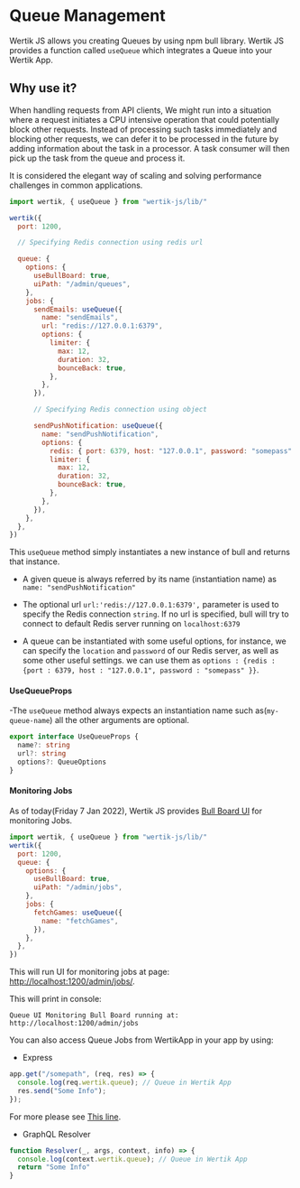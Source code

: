 # Queue Management

Wertik JS allows you creating Queues by using npm bull library. Wertik JS provides a function called `useQueue` which integrates a Queue into your Wertik App.

## Why use it?

When handling requests from API clients, We might run into a situation where a request initiates a CPU intensive operation that could potentially block other requests. Instead of processing such tasks immediately and blocking other requests, we can defer it to be processed in the future by adding information about the task in a processor. A task consumer will then pick up the task from the queue and process it.

It is considered the elegant way of scaling and solving performance challenges in common applications.

```js
import wertik, { useQueue } from "wertik-js/lib/"

wertik({
  port: 1200,

  // Specifying Redis connection using redis url

  queue: {
    options: {
      useBullBoard: true,
      uiPath: "/admin/queues",
    },
    jobs: {
      sendEmails: useQueue({
        name: "sendEmails",
        url: "redis://127.0.0.1:6379",
        options: {
          limiter: {
            max: 12,
            duration: 32,
            bounceBack: true,
          },
        },
      }),

      // Specifying Redis connection using object

      sendPushNotification: useQueue({
        name: "sendPushNotification",
        options: {
          redis: { port: 6379, host: "127.0.0.1", password: "somepass" },
          limiter: {
            max: 12,
            duration: 32,
            bounceBack: true,
          },
        },
      }),
    },
  },
})
```

This `useQueue` method simply instantiates a new instance of bull and returns that instance.

- A given queue is always referred by its name (instantiation name) as `name: "sendPushNotification"`

- The optional url `url:'redis://127.0.0.1:6379',` parameter is used to specify the Redis connection `string`. If no url is specified, bull will try to connect to default Redis server running on `localhost:6379`

- A queue can be instantiated with some useful options, for instance, we can specify the `location` and `password` of our Redis server, as well as some other useful settings. we can use them as `options : {redis : {port : 6379, host : "127.0.0.1", password : "somepass" }}`.

#### UseQueueProps

-The `useQueue` method always expects an instantiation name such as(`my-queue-name`) all the other arguments are optional.

```typescript
export interface UseQueueProps {
  name?: string
  url?: string
  options?: QueueOptions
}
```

#### Monitoring Jobs

As of today(Friday 7 Jan 2022), Wertik JS provides [Bull Board UI](https://github.com/felixmosh/bull-board) for monitoring Jobs.

```javascript
import wertik, { useQueue } from "wertik-js/lib/"
wertik({
  port: 1200,
  queue: {
    options: {
      useBullBoard: true,
      uiPath: "/admin/jobs",
    },
    jobs: {
      fetchGames: useQueue({
        name: "fetchGames",
      }),
    },
  },
})
```

This will run UI for monitoring jobs at page: [http://localhost:1200/admin/jobs/](http://localhost:1200/admin/jobs/).

This will print in console: 

```log
Queue UI Monitoring Bull Board running at: http://localhost:1200/admin/jobs
```

You can also access Queue Jobs from WertikApp in your app by using: 

- Express

```javascript
app.get("/somepath", (req, res) => {
  console.log(req.wertik.queue); // Queue in Wertik App
  res.send("Some Info");
});
```

For more please see [This line](https://github.com/Uconnect-Technologies/wertik-js/blob/master/src/next/index.ts#:~:text=req.wertik%20%3D%20wertikApp%3B).

- GraphQL Resolver

```javascript
function Resolver(_, args, context, info) => {
  console.log(context.wertik.queue); // Queue in Wertik App
  return "Some Info"
}
```